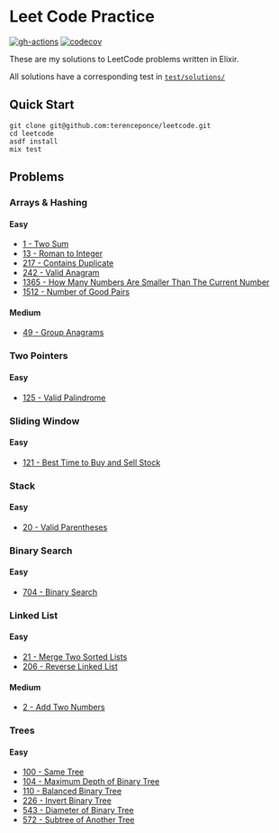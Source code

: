 # Leet Code Practice

[![gh-actions](https://github.com/terenceponce/leetcode/workflows/CI/badge.svg)](https://github.com/terenceponce/leetcode/actions?workflow=CI)
[![codecov](https://codecov.io/gh/terenceponce/leetcode/graph/badge.svg?token=c4ynvTR4W3)](https://codecov.io/gh/terenceponce/leetcode)

These are my solutions to LeetCode problems written in Elixir.

All solutions have a corresponding test in [`test/solutions/`](test/solutions)

## Quick Start

```
git clone git@github.com:terenceponce/leetcode.git
cd leetcode
asdf install
mix test
```

## Problems

### Arrays & Hashing

#### Easy

- [1 - Two Sum](lib/solutions/00001_two_sum)
- [13 - Roman to Integer](lib/solutions/00013_roman_to_integer)
- [217 - Contains Duplicate](lib/solutions/00217_contains_duplicate)
- [242 - Valid Anagram](lib/solutions/00242_valid_anagram)
- [1365 - How Many Numbers Are Smaller Than The Current Number](lib/solutions/01365_how_many_numbers_are_smaller_than_the_current_number)
- [1512 - Number of Good Pairs](lib/solutions/01512_number_of_good_pairs)

#### Medium

- [49 - Group Anagrams](lib/solutions/00049_group_anagrams)

### Two Pointers

#### Easy

- [125 - Valid Palindrome](lib/solutions/00125_valid_palindrome)

### Sliding Window

#### Easy

- [121 - Best Time to Buy and Sell Stock](lib/solutions/00121_best_time_to_buy_and_sell_stock)

### Stack

#### Easy

- [20 - Valid Parentheses](lib/solutions/00020_valid_parentheses)

### Binary Search

#### Easy

- [704 - Binary Search](lib/solutions/00704_binary_search)

### Linked List

#### Easy

- [21 - Merge Two Sorted Lists](lib/solutions/00021_merge_two_sorted_lists)
- [206 - Reverse Linked List](lib/solutions/00206_reverse_linked_list)

#### Medium

- [2 - Add Two Numbers](lib/solutions/00002_add_two_numbers)

### Trees

#### Easy

- [100 - Same Tree](lib/solutions/00100_same_tree)
- [104 - Maximum Depth of Binary Tree](lib/solutions/00104_maximum_depth_of_binary_tree)
- [110 - Balanced Binary Tree](lib/solutions/00110_balanced_binary_tree)
- [226 - Invert Binary Tree](lib/solutions/00226_invert_binary_tree)
- [543 - Diameter of Binary Tree](lib/solutions/00543_diameter_of_binary_tree)
- [572 - Subtree of Another Tree](lib/solutions/00572_subtree_of_another_tree)
